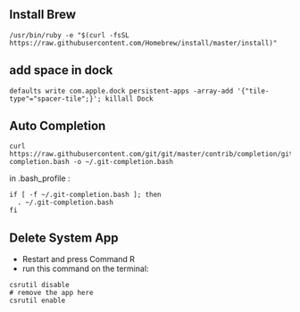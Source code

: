 
## Install Brew

```
/usr/bin/ruby -e "$(curl -fsSL https://raw.githubusercontent.com/Homebrew/install/master/install)"
```

## add space in dock

```
defaults write com.apple.dock persistent-apps -array-add '{"tile-type"="spacer-tile";}'; killall Dock
```

## Auto Completion

```
curl https://raw.githubusercontent.com/git/git/master/contrib/completion/git-completion.bash -o ~/.git-completion.bash
```
in .bash_profile : 
```
if [ -f ~/.git-completion.bash ]; then
  . ~/.git-completion.bash
fi
```

## Delete System App

- Restart and press Command R
- run this command on the terminal:
```
csrutil disable
# remove the app here
csrutil enable
```
		
